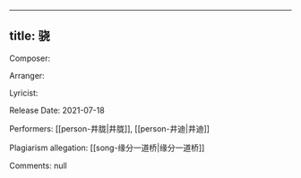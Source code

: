 
---
title: 骁
---
Composer: 

Arranger: 

Lyricist: 

Release Date: 2021-07-18

Performers: [[person-井胧|井胧]], [[person-井迪|井迪]]

Plagiarism allegation:
[[song-缘分一道桥|缘分一道桥]]

Comments:
null
